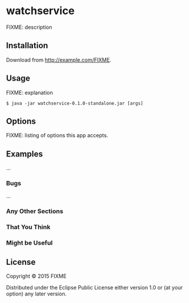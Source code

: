 # watchservice

FIXME: description

## Installation

Download from http://example.com/FIXME.

## Usage

FIXME: explanation

    $ java -jar watchservice-0.1.0-standalone.jar [args]

## Options

FIXME: listing of options this app accepts.

## Examples

...

### Bugs

...

### Any Other Sections
### That You Think
### Might be Useful

## License

Copyright © 2015 FIXME

Distributed under the Eclipse Public License either version 1.0 or (at
your option) any later version.
